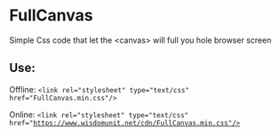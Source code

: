 FullCanvas
==========

Simple Css code that let the &lt;canvas> will full you hole browser screen

Use:
--------------

Offline:
<code>&lt;link rel="stylesheet" type="text/css" href="FullCanvas.min.css"/></code>

Online:
<code>&lt;link rel="stylesheet" type="text/css" href="https://www.wisdomunit.net/cdn/FullCanvas.min.css"/></code>
